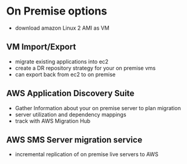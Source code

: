 # On Premise options
- download amazon Linux 2 AMI as VM
## VM Import/Export
- migrate existing applications into ec2
- create a DR repository strategy for your on premise vms
- can export back from ec2 to on premise
## AWS Application Discovery Suite
- Gather Information about your on premise server to plan migration
- server utilization and dependency mappings
- track with AWS Migration Hub
## AWS SMS Server migration service
- incremental replication of on premise live servers to AWS
